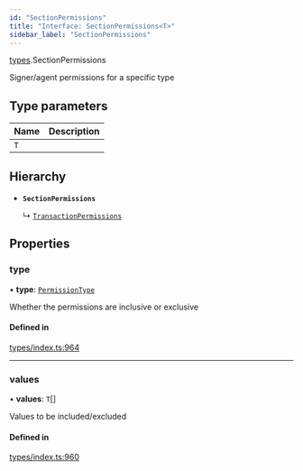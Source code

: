 ```yaml
---
id: "SectionPermissions"
title: "Interface: SectionPermissions<T>"
sidebar_label: "SectionPermissions"
---
```


[types](../../../modules/Types/Types.md).SectionPermissions

Signer/agent permissions for a specific type

## Type parameters

| Name | Description |
| :------ | :------ |
| `T` |  |

## Hierarchy

- **`SectionPermissions`**

  ↳ [`TransactionPermissions`](../TransactionPermissions/TransactionPermissions.md)

## Properties

### type

• **type**: [`PermissionType`](../../../enums/Types/PermissionType/PermissionType.md)

Whether the permissions are inclusive or exclusive

#### Defined in

[types/index.ts:964](https://github.com/PolymeshAssociation/polymesh-sdk/blob/d4e2c127f/src/types/index.ts#L964)

___

### values

• **values**: `T`[]

Values to be included/excluded

#### Defined in

[types/index.ts:960](https://github.com/PolymeshAssociation/polymesh-sdk/blob/d4e2c127f/src/types/index.ts#L960)
